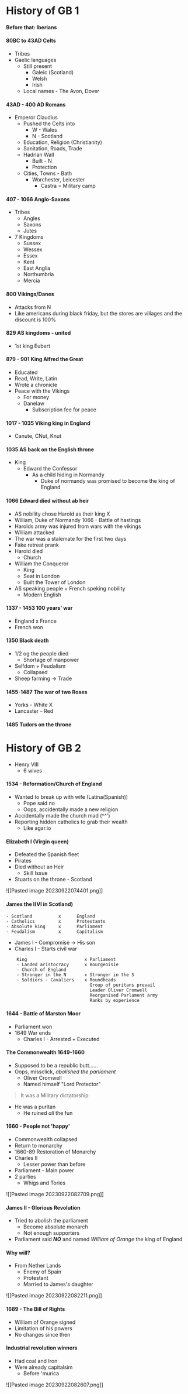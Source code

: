 # History of GB 1
#### Before that: Iberians
#### 80BC to 43AD Celts
- Tribes
- Gaelic languages
	- Still present
		- Galeic (Scotland)
		- Welsh
		- Irish
	- Local names - The Avon, Dover

#### 43AD - 400 AD Romans
- Emperor Claudius
	- Pushed the Celts into
		- W - Wales
		- N - Scotland
	- Education, Religion (Christianity)
	- Sanitation, Roads, Trade
	- Hadrian Wall
		- Built - N
		- Protection
	- Cities, Towns - Bath
		- Worchester, Leicester
			- Castra = Military camp

#### 407 - 1066 Anglo-Saxons
- Tribes
	- Angles
	- Saxons
	- Jutes
- 7 Kingdoms
	- Sussex
	- Wessex
	- Essex
	- Kent
	- East Anglia
	- Northumbria
	- Mercia

#### 800 Vikings/Danes
- Attacks from N
- Like americans during black friday, but the stores are villages and the discount is 100%

#### 829 AS kingdoms - united
- 1st king Eubert

#### 879 - 901 King Alfred the Great
- Educated
- Read, Write, Latin
- Wrote a chronicle
- Peace with the Vikings
	- For money
	- Danelaw
		- Subscription fee for peace

#### 1017 - 1035 Viking king in England
- Canute, CNut, Knut

#### 1035 AS back on the English throne
- King
	- Edward the Confessor
		- As a child hiding in Normandy
			- Duke of normandy was promised to become the king of England

#### 1066 Edward died without ab heir
- AS nobility chose Harold as their king
X
- William, Duke of Normandy
1066 - Battle of hastings
- Harolds army was injured from wars with the vikings
- William attacked
- The war was a stalemate for the first two days
- Fake retreat prank
- Harold died
	- Church
- William the Conqueror
	- King
	- Seat in London
	- Built the Tower of London
- AS speaking people + French speking nobility
	- Modern English

#### 1337 - 1453 100 years' war
- England x France
- French won

#### 1350 Black death
- 1/2 og the people died
	- Shortage of manpower
- Selfdom + Feudalism
	- Collapsed
- Sheep farming -> Trade

#### 1455-1487 The war of two Roses
- Yorks - White
X
- Lancaster - Red

#### 1485 Tudors on the throne


# History of GB 2
- Henry VIII
	- 6 wives

#### 1534 - Reformation/Church of England
- Wanted to break up with wife (Latina(Spanish))
	- Pope said no
	- Oops, accidentally made a new religion
- Accidentally made the church mad (^^')
- Reporting hidden catholics to grab their wealth
	- Like agar.io

#### Elizabeth I (Virgin queen)
- Defeated the Spanish fleet
- Pirates
- Died without an Heir
	- Skill Issue
- Stuarts on the throne - Scotland

![[Pasted image 20230922074401.png]]

#### James the I(VI in Scotland)
	- Scotland          x      England
	- Catholics         x      Protestants
	- Absolute king     x      Parliament
	- Feudalism         x      Capitalism
- James I - Compromise -> His son
- Charles I - Starts civil war

```
	King                      x Parliament
	- Landed aristocracy      x Bourgeoisie
	- Church of England
	- Stronger in the N       x Stronger in the S
	- Soldiers - Cavaliers    x Roundheads
	                            Group of puritans prevail
                                Leader Oliver Cromwell
                                Reorganised Parlament army
	                            Ranks by experience
```

#### 1644  -  Battle of Marston Moor
- Parliament won
- 1649 War ends
	- Charles I - Arrested + Executed

#### The Commonwealth 1649-1660
- Supposed to be a republic butt......
- Oops, missclick, *abolished the parliament*
	- Oliver Cromwell
	- Named himself "Lord Protector"
> It was a Military dictatorship
- He was a puritan
	- He ruined *all* the fun

#### 1660 - People not 'happy'
- Commonwealth collapsed
- Return to monarchy
- 1660-89 Restoration of Monarchy
- Charles II
	- Lesser power than before
- Parliament - Main power
- 2 parties
	- Whigs and Tories

![[Pasted image 20230922082709.png]]

#### James II - Glorious Revolution
- Tried to abolish the parliament
	- Become absolute monarch
	- Not enough supporters
- Parliament said ***NO*** and named *William of Orange* the king of England

#### Why will?
- From Nether Lands
	- Enemy of Spain
	- Protestant
	- Married to James's daughter

![[Pasted image 20230922082211.png]]

#### 1689 - The Bill of Rights
- William of Orange signed
- Limitation of his powers
- No changes since then

#### Industrial revolution winners
- Had coal and Iron
- Were already capitalsim
	- Before 'murica

![[Pasted image 20230922082607.png]]

